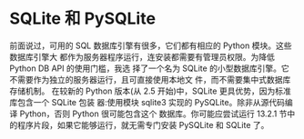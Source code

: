 # SQLite 和 PySQLite

前面说过，可用的 SQL 数据库引擎有很多，它们都有相应的 Python 模块。这些数据库引擎大 都作为服务器程序运行，连安装都需要有管理员权限。为降低 Python DB API 的使用门槛，我选 择了一个名为 SQLite 的小型数据库引擎。它不需要作为独立的服务器运行，且可直接使用本地文 件，而不需要集中式数据库存储机制。
在较新的 Python 版本(从 2.5 开始)中，SQLite 更具优势，因为标准库包含一个 SQLite 包装 器:使用模块 sqlite3 实现的 PySQLite。除非从源代码编译 Python，否则 Python 很可能包含这个 数据库。你可能应尝试运行 13.2.1 节中的程序片段，如果它能够运行，就无需专门安装 PySQLite 和 SQLite 了。

<script>
function run(target) {
    if (window.runner == undefined) {
        alert('在APP版本中才可以运行')
        return
    }

    if (target.innerHTML == '收起') {
        target.innerHTML = '运行'
        target.parentElement.getElementsByTagName('pre').item(0).style.display = 'none'
    } else {
        target.innerHTML = '收起'
        code = target.parentElement.parentElement.getElementsByTagName('code').item(0).innerText
        result = window.runner(code,'python')
        target.parentElement.getElementsByTagName('code').item(0).innerHTML = result
        target.parentElement.getElementsByTagName('pre').item(0).style.display = 'block'
    }
}
</script>
